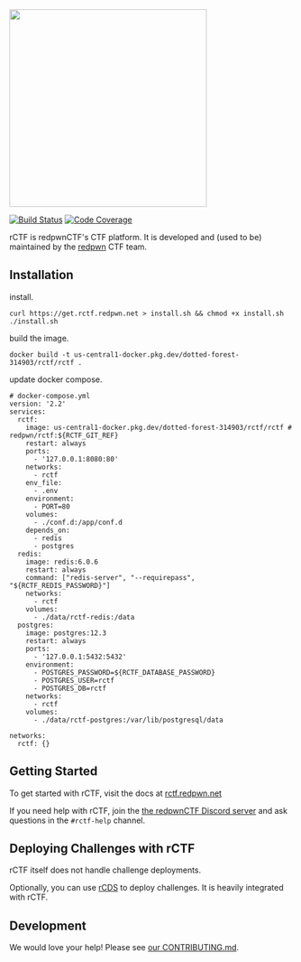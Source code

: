 <img src="https://raw.githubusercontent.com/redpwn/rctf/master/docs/content/assets/rctf-logotype-dark-1024.png" width="350px">

[![Build Status](https://github.com/redpwn/rctf/workflows/CI/badge.svg?branch=master)](https://github.com/redpwn/rctf/actions?query=workflow%3ACI+branch%3Amaster)
[![Code Coverage](https://img.shields.io/codecov/c/github/redpwn/rctf.svg)](https://codecov.io/github/redpwn/rctf/)

rCTF is redpwnCTF's CTF platform. It is developed and (used to be) maintained by the [redpwn](https://redpwn.net) CTF team.

## Installation

install.

```
curl https://get.rctf.redpwn.net > install.sh && chmod +x install.sh
./install.sh
```

build the image.

```
docker build -t us-central1-docker.pkg.dev/dotted-forest-314903/rctf/rctf .
```

update docker compose.

```
# docker-compose.yml
version: '2.2'
services:
  rctf:
    image: us-central1-docker.pkg.dev/dotted-forest-314903/rctf/rctf # redpwn/rctf:${RCTF_GIT_REF}
    restart: always
    ports:
      - '127.0.0.1:8080:80'
    networks:
      - rctf
    env_file:
      - .env
    environment:
      - PORT=80
    volumes:
      - ./conf.d:/app/conf.d
    depends_on:
      - redis
      - postgres
  redis:
    image: redis:6.0.6
    restart: always
    command: ["redis-server", "--requirepass", "${RCTF_REDIS_PASSWORD}"]
    networks:
      - rctf
    volumes:
      - ./data/rctf-redis:/data
  postgres:
    image: postgres:12.3
    restart: always
    ports:
      - '127.0.0.1:5432:5432'
    environment:
      - POSTGRES_PASSWORD=${RCTF_DATABASE_PASSWORD}
      - POSTGRES_USER=rctf
      - POSTGRES_DB=rctf
    networks:
      - rctf
    volumes:
      - ./data/rctf-postgres:/var/lib/postgresql/data

networks:
  rctf: {}
```



## Getting Started

To get started with rCTF, visit the docs at [rctf.redpwn.net](https://rctf.redpwn.net/installation/)

If you need help with rCTF, join the [the redpwnCTF Discord server](https://discord.gg/NkDNEE2) and ask questions in the `#rctf-help` channel.

## Deploying Challenges with rCTF

rCTF itself does not handle challenge deployments.

Optionally, you can use [rCDS](https://github.com/redpwn/rcds) to deploy challenges. It is heavily integrated with rCTF.

## Development

We would love your help! Please see [our CONTRIBUTING.md](CONTRIBUTING.md).
